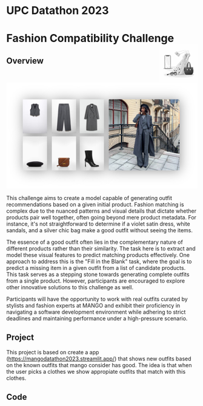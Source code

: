 # UPC Datathon 2023
# Fashion Compatibility Challenge <img src="resources/icon.png" align="right" height=100/>

## Overview

<img src="resources/outfit.png">

This challenge aims to create a model capable of generating outfit recommendations based on a given initial product. Fashion matching is complex due to the nuanced patterns and visual details that dictate whether products pair well together, often going beyond mere product metadata. For instance, it's not straightforward to determine if a violet satin dress, white sandals, and a silver chic bag make a good outfit without seeing the items.
 
The essence of a good outfit often lies in the complementary nature of different products rather than their similarity. The task here is to extract and model these visual features to predict matching products effectively. One approach to address this is the "Fill in the Blank" task, where the goal is to predict a missing item in a given outfit from a list of candidate products. This task serves as a stepping stone towards generating complete outfits from a single product. However, participants are encouraged to explore other innovative solutions to this challenge as well.
 
Participants will have the opportunity to work with real outfits curated by stylists and fashion experts at MANGO and exhibit their proficiency in navigating a software development environment while adhering to strict deadlines and maintaining performance under a high-pressure scenario.


## Project
This project is based on create a app (https://mangodatathon2023.streamlit.app/) that shows new outfits based on the known outfits that mango consider has good. The idea is that when the user picks a clothes we show appropiate outfits that match with this clothes.

## Code 



